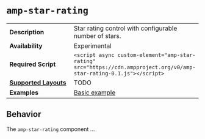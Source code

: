 <!---
Copyright 2017 The AMP HTML Authors. All Rights Reserved.

Licensed under the Apache License, Version 2.0 (the "License");
you may not use this file except in compliance with the License.
You may obtain a copy of the License at

      http://www.apache.org/licenses/LICENSE-2.0

Unless required by applicable law or agreed to in writing, software
distributed under the License is distributed on an "AS-IS" BASIS,
WITHOUT WARRANTIES OR CONDITIONS OF ANY KIND, either express or implied.
See the License for the specific language governing permissions and
limitations under the License.
-->

# <a name="amp-star-rating"></a> `amp-star-rating`

<table>
  <tr>
    <td width="40%"><strong>Description</strong></td>
    <td>Star rating control with configurable number of stars.</td>
  </tr>
  <tr>
    <td width="40%"><strong>Availability</strong></td>
    <td>Experimental</td>
  </tr>
  <tr>
    <td width="40%"><strong>Required Script</strong></td>
    <td><code>&lt;script async custom-element="amp-star-rating" src="https://cdn.ampproject.org/v0/amp-star-rating-0.1.js">&lt;/script></code></td>
  </tr>
  <tr>
    <td class="col-fourty"><strong><a href="https://www.ampproject.org/docs/guides/responsive/control_layout.html">Supported Layouts</a></strong></td>
    <td>TODO</td>
  </tr>
  <tr>
    <td width="40%"><strong>Examples</strong></td>
    <td><a href="../examples/star-rating.js">Basic example</a></td>
  </tr>
</table>

## Behavior

The `amp-star-rating` component ...
